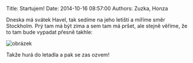 Title: Startujem!
Date: 2014-10-16 08:57:00
Authors: Zuzka, Honza


Dneska má svátek Havel, tak sedíme na jeho letišti a míříme směr
Stockholm. Prý tam má být zima a sem tam má pršet, ale stejně věříme, že
to tam bude vypadat přesně takhle:

![obrázek]({filename}/images/tumblr_inline_ndiz9kbVD21t36z1g.jpg)

Takže hurá do letadla a pak se zas ozvem!
